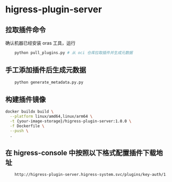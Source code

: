 # higress-plugin-server
## 拉取插件命令
确认机器已经安装 oras 工具，运行
```bash
    python pull_plugins.py # 从 oci 仓库拉取插件并生成元数据
```
## 手工添加插件后生成元数据
```bash
    python generate_metadata.py.py
```
## 构建插件镜像
```bash
docker buildx build \
  --platform linux/amd64,linux/arm64 \
  -t {your-image-storage}/higress-plugin-server:1.0.0 \
  -f Dockerfile \
  --push \
  .
```
## 在 higress-console 中按照以下格式配置插件下载地址
```bash
    http://higress-plugin-server.higress-system.svc/plugins/key-auth/1.0.0/plugin.wasm
```
